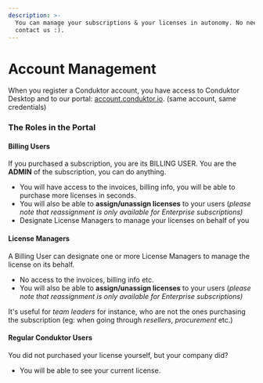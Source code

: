 ```yaml
---
description: >-
  You can manage your subscriptions & your licenses in autonomy. No need to
  contact us :).
---
```


# Account Management

When you register a Conduktor account, you have access to Conduktor Desktop and to our portal: [account.conduktor.io](https://account.conduktor.io/). \(same account, same credentials\)

### The Roles in the Portal

#### Billing Users

If you purchased a subscription, you are its BILLING USER. You are the **ADMIN** of the subscription, you can do anything.

* You will have access to the invoices, billing info, you will be able to purchase more licenses in seconds.
* You will also be able to **assign/unassign licenses** to your users \(_please note that reassignment is only available for Enterprise subscriptions\)_ 
* Designate License Managers to manage your licenses on behalf of you

#### License Managers

A Billing User can designate one or more License Managers to manage the license on its behalf. 

* No access to the invoices, billing info etc.
* You will also be able to **assign/unassign licenses** to your users \(_please note that reassignment is only available for Enterprise subscriptions\)_ 

It's useful for _team leaders_ for instance, who are not the ones purchasing the subscription \(eg: when going through _resellers_, _procurement_ etc.\)

#### Regular Conduktor Users

You did not purchased your license yourself, but your company did?

* You will be able to see your current license.





